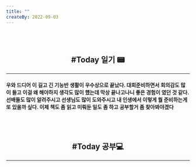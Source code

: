 ```yaml
---
title: ""
createBy: 2022-09-03
---
```



<br>
<br>

<h2 style="text-align:center">#Today 일기 📟</h2>

---
#### 우와 드디어 이 길고 긴 기능반 생활이 우수상으로 끝났다. 대회준비하면서 회의감도 많이 들고 이걸 왜 해야하지 생각도 많이 헀는데 막상 끝나고나니 좋은 경험이 였던 것 같다. 선배들도 많이 알려주시고 선생님도 많이 도와주시고 내 인생에서 이렇게 뭘 준비하는게 또 있을까 싶다. 이제 책도 좀 읽고 미뤄둔 일도 좀 하고 공부할거 좀 찾아봐야겠다
<!-- 처음 서울로 전학 왔을 때 나는 적응을 도시라는 괴리감 때문인지 아님 내가 전학 첫 날부터 맨 뒤에서 폰 하고 자고 그래서 인지 모르겠지만 적응을 잘 못했다. 대충 그렇게 시간이 계속 흘렀고 밥 먹을 친구도 없어서 밥도 안먹고 쉬는 시간에는 업드려 있고 수업시간에도 업드려 있었다. 가족들도 많이 걱정했다. 옛날에는 맨날 친구들이랑 놀러다니고 집에오면 싱글벙글 웃던 얘가 집에 와서는 맨날 울상이고 그때 아빠가 내가 집에만 박혀 있으니까 휴가쓰고 맨날 나 데리고 서울 구경 시켜준다고 돌아다니고 놀러다니고 그때마다 아빠가 아들이랑 놀러다녀서 좋다고 했다. 지금 생각하면 너무 감사하고 존경스럽다. 아빠 말대로 시간이 지나니까 반 친구들이랑 조금씩 친해졌다.  -->



<br>
<br>

<h2 style="text-align:center">#Today 공부💻</h2>

---

 